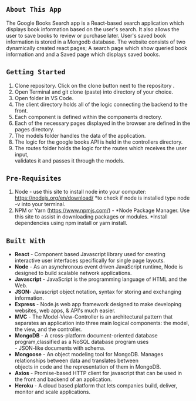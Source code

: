 
## `About This App`

The Google Books Search app is a React-based search application which displays book information based on the user's search. It also allows the user to save books to review or purchase later. User's saved book information is stored in a Mongodb database. The website consists of two dynamically created react pages; A search page which show queried book information and and a Saved page which displays saved books.


##  `Getting Started `

1. Clone repository. Click on the clone button next to the repository .<br>
2. Open Terminal and git clone (paste) into directory of your choice.<br>
3. Open folder in VS Code.<br>
4. The client directory holds all of the logic connecting the backend to the front.<br>
5. Each component is defined within the components directory.<br>
6. Each of the necessary pages displayed in the browser are defined in the pages directory.<br>
7. The models folder handles the data of the application.<br>
8. The logic for the google books API is held in the controllers directory.<br>
9. The routes folder holds the logic for the routes which receives the user input,<br>
   validates it and passes it through the models.<br>


## `Pre-Requisites`

1. Node - use this site to install node into your computer: https://nodejs.org/en/download/ *to check if node is installed type node -v into your terminal.<br>
2. NPM or Yarn (https://www.npmjs.com/) - *Node Package Manager. Use this site to assist in downloading packages or modules.
*Install dependencies using npm install or yarn install.

## `Built With`

- **React** - Component based Javascript library used for creating interactive user interfaces specifically for single page layouts.<br>
- **Node** - As an asynchronous event driven JavaScript runtime, Node is designed to build scalable network applications.<br>
- **Javascript** - JavaScript is the programming language of HTML and the Web.<br>
- **JSON**- Javascript object notation, syntax for storing and exchanging information.<br>
- **Express** - Node.js web app framework designed to make developing websites, web apps, & API's much easier.<br>
- **MVC** - The Model-View-Controller is an architectural pattern that separates an application into three main logical components: the             model, the view, and the controller.<br>
- **MongoDB** - A cross-platform document-oriented database program,classified as a NoSQL database program uses<br>                    - JSON-like documents with schema.<br>
- **Mongoose** - An object modeling tool for MongoDB. Manages relationships between data and translates between <br>                    objects in code and the representation of them in MongoDB.<br>
- **Axios** - Promise-based HTTP client for javascript that can be used in the front and backend of an application.<br>
- **Heroku** - A cloud based platform that lets companies build, deliver, monitor and scale applications.<br>
